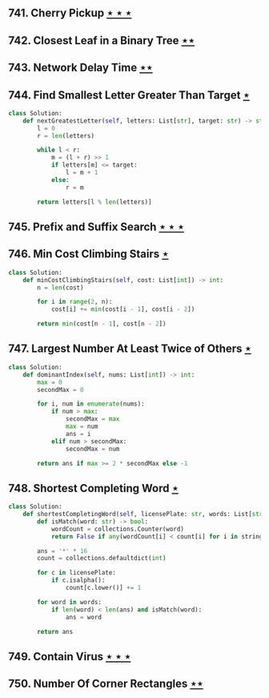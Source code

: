 ## 741. Cherry Pickup [$\star\star\star$](https://leetcode.com/problems/cherry-pickup)

## 742. Closest Leaf in a Binary Tree [$\star\star$](https://leetcode.com/problems/closest-leaf-in-a-binary-tree)

## 743. Network Delay Time [$\star\star$](https://leetcode.com/problems/network-delay-time)

## 744. Find Smallest Letter Greater Than Target [$\star$](https://leetcode.com/problems/find-smallest-letter-greater-than-target)

```python
class Solution:
    def nextGreatestLetter(self, letters: List[str], target: str) -> str:
        l = 0
        r = len(letters)

        while l < r:
            m = (l + r) >> 1
            if letters[m] <= target:
                l = m + 1
            else:
                r = m

        return letters[l % len(letters)]
```

## 745. Prefix and Suffix Search [$\star\star\star$](https://leetcode.com/problems/prefix-and-suffix-search)

## 746. Min Cost Climbing Stairs [$\star$](https://leetcode.com/problems/min-cost-climbing-stairs)

```python
class Solution:
    def minCostClimbingStairs(self, cost: List[int]) -> int:
        n = len(cost)

        for i in range(2, n):
            cost[i] += min(cost[i - 1], cost[i - 2])

        return min(cost[n - 1], cost[n - 2])
```

## 747. Largest Number At Least Twice of Others [$\star$](https://leetcode.com/problems/largest-number-at-least-twice-of-others)

```python
class Solution:
    def dominantIndex(self, nums: List[int]) -> int:
        max = 0
        secondMax = 0

        for i, num in enumerate(nums):
            if num > max:
                secondMax = max
                max = num
                ans = i
            elif num > secondMax:
                secondMax = num

        return ans if max >= 2 * secondMax else -1
```

## 748. Shortest Completing Word [$\star$](https://leetcode.com/problems/shortest-completing-word)

```python
class Solution:
    def shortestCompletingWord(self, licensePlate: str, words: List[str]) -> str:
        def isMatch(word: str) -> bool:
            wordCount = collections.Counter(word)
            return False if any(wordCount[i] < count[i] for i in string.ascii_letters) else True

        ans = '*' * 16
        count = collections.defaultdict(int)

        for c in licensePlate:
            if c.isalpha():
                count[c.lower()] += 1

        for word in words:
            if len(word) < len(ans) and isMatch(word):
                ans = word

        return ans
```

## 749. Contain Virus [$\star\star\star$](https://leetcode.com/problems/contain-virus)

## 750. Number Of Corner Rectangles [$\star\star$](https://leetcode.com/problems/number-of-corner-rectangles)
